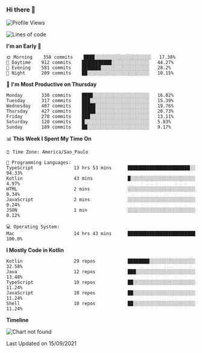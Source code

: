 ### Hi there 👋

<!--
**fernandonogueira/fernandonogueira** is a ✨ _special_ ✨ repository because its `README.md` (this file) appears on your GitHub profile.

Here are some ideas to get you started:

- 🔭 I’m currently working on ...
- 🌱 I’m currently learning ...
- 👯 I’m looking to collaborate on ...
- 🤔 I’m looking for help with ...
- 💬 Ask me about ...
- 📫 How to reach me: ...
- 😄 Pronouns: ...
- ⚡ Fun fact: ...
-->

<!--START_SECTION:waka-->
![Profile Views](http://img.shields.io/badge/Profile%20Views-0-blue)

![Lines of code](https://img.shields.io/badge/From%20Hello%20World%20I%27ve%20Written-452514%20lines%20of%20code-blue)

**I'm an Early 🐤** 

```text
🌞 Morning    358 commits    ████░░░░░░░░░░░░░░░░░░░░░   17.38% 
🌆 Daytime    912 commits    ███████████░░░░░░░░░░░░░░   44.27% 
🌃 Evening    581 commits    ███████░░░░░░░░░░░░░░░░░░   28.2% 
🌙 Night      209 commits    ██░░░░░░░░░░░░░░░░░░░░░░░   10.15%

```
📅 **I'm Most Productive on Thursday** 

```text
Monday       330 commits    ████░░░░░░░░░░░░░░░░░░░░░   16.02% 
Tuesday      317 commits    ███░░░░░░░░░░░░░░░░░░░░░░   15.39% 
Wednesday    407 commits    █████░░░░░░░░░░░░░░░░░░░░   19.76% 
Thursday     427 commits    █████░░░░░░░░░░░░░░░░░░░░   20.73% 
Friday       270 commits    ███░░░░░░░░░░░░░░░░░░░░░░   13.11% 
Saturday     120 commits    █░░░░░░░░░░░░░░░░░░░░░░░░   5.83% 
Sunday       189 commits    ██░░░░░░░░░░░░░░░░░░░░░░░   9.17%

```


📊 **This Week I Spent My Time On** 

```text
⌚︎ Time Zone: America/Sao_Paulo

💬 Programming Languages: 
TypeScript               13 hrs 53 mins      ███████████████████████░░   94.33% 
Kotlin                   43 mins             █░░░░░░░░░░░░░░░░░░░░░░░░   4.97% 
HTML                     2 mins              ░░░░░░░░░░░░░░░░░░░░░░░░░   0.34% 
JavaScript               2 mins              ░░░░░░░░░░░░░░░░░░░░░░░░░   0.24% 
JSON                     1 min               ░░░░░░░░░░░░░░░░░░░░░░░░░   0.12%

💻 Operating System: 
Mac                      14 hrs 43 mins      █████████████████████████   100.0%

```

**I Mostly Code in Kotlin** 

```text
Kotlin                   29 repos            ████████░░░░░░░░░░░░░░░░░   32.58% 
Java                     12 repos            ███░░░░░░░░░░░░░░░░░░░░░░   13.48% 
TypeScript               10 repos            ██░░░░░░░░░░░░░░░░░░░░░░░   11.24% 
JavaScript               10 repos            ██░░░░░░░░░░░░░░░░░░░░░░░   11.24% 
Shell                    10 repos            ██░░░░░░░░░░░░░░░░░░░░░░░   11.24%

```


**Timeline**

![Chart not found](https://raw.githubusercontent.com/fernandonogueira/fernandonogueira/master/charts/bar_graph.png) 


 Last Updated on 15/09/2021
<!--END_SECTION:waka-->
